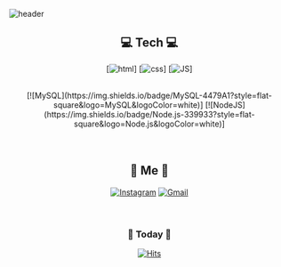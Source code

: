 
![header](https://capsule-render.vercel.app/api?type=waving&color=auto&height=300&section=header&text=SunyoungBaek&fontSize=90)


<div align=center>
  
## 💻 Tech 💻
[![html](https://img.shields.io/badge/Html-E34F26?style=flat-square&logo=Html5&logoColor=white)] [![css](https://img.shields.io/badge/CSS-1572B6?style=flat-square&logo=CSS3&logoColor=white)] [![JS](https://img.shields.io/badge/JavaScript-F7DF1E?style=flat-square&logo=JavaScript&logoColor=black)]   

<br>
[![MySQL](https://img.shields.io/badge/MySQL-4479A1?style=flat-square&logo=MySQL&logoColor=white)] [![NodeJS](https://img.shields.io/badge/Node.js-339933?style=flat-square&logo=Node.js&logoColor=white)]
<br><br><br>
  
## 🌷 Me 🌷
[![Instagram](https://img.shields.io/badge/Instagram-white?style=flat-square&logo=Instagram&logoColor=E4405F)](https://www.instagram.com/bsy0720) [![Gmail](https://img.shields.io/badge/Gmail-EA4335?style=flat-square&logo=Gmail&logoColor=white)](mailto:bsy1245@gamil.com)
<br><br><br>
  
  
### 📅 Today 📅  
[![Hits](https://hits.seeyoufarm.com/api/count/incr/badge.svg?url=https%3A%2F%2Fgithub.com%2Fbsy0720&count_bg=%2354EFC1&title_bg=%23BFCBCD&icon=&icon_color=%230F0000&title=hits&edge_flat=false)](https://hits.seeyoufarm.com)
<br><br><br><br><br>
    
</div>
